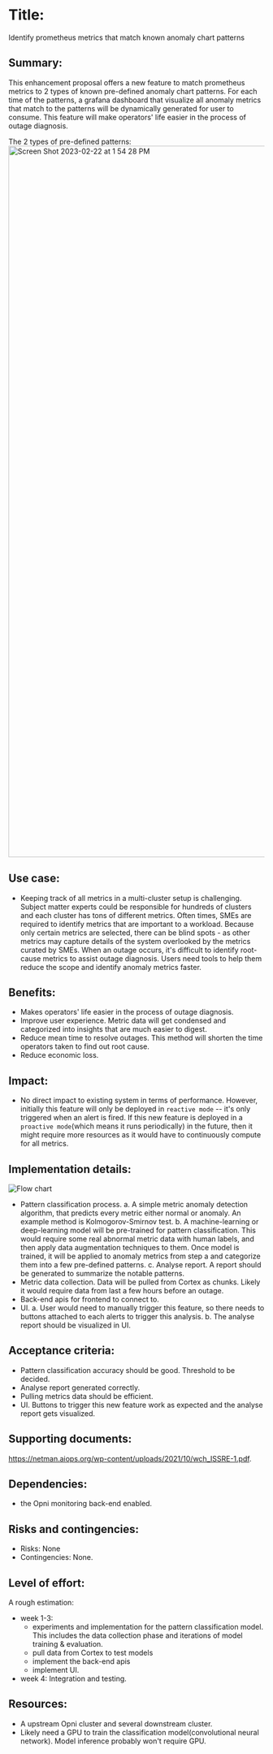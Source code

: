 # Title: 
Identify prometheus metrics that match known anomaly chart patterns

## Summary: 
This enhancement proposal offers a new feature to match prometheus metrics to 2 types of known pre-defined anomaly chart patterns. For each time of the patterns, a grafana dashboard that visualize all anomaly metrics that match to the patterns will be dynamically generated for user to consume. This feature will make operators' life easier in the process of outage diagnosis.

The 2 types of pre-defined patterns:
<img width="1401" alt="Screen Shot 2023-02-22 at 1 54 28 PM" src="https://user-images.githubusercontent.com/4568163/220768433-82056fd1-494c-4afe-9822-77b0566fd99d.png">

## Use case: 
* Keeping track of all metrics in a multi-cluster setup is challenging. Subject matter experts could be responsible for hundreds of clusters and each cluster has tons of different metrics. Often times, SMEs are required to identify metrics that are important to a workload. Because only certain metrics are selected, there can be blind spots - as other metrics may capture details of the system overlooked by the metrics curated by SMEs. When an outage occurs, it's difficult to identify root-cause metrics to assist outage diagnosis. Users need tools to help them reduce the scope and identify anomaly metrics faster.

## Benefits: 
* Makes operators' life easier in the process of outage diagnosis.
* Improve user experience. Metric data will get condensed and categorized into insights that are much easier to digest.
* Reduce mean time to resolve outages. This method will shorten the time operators taken to find out root cause.
* Reduce economic loss.

## Impact: 
* No direct impact to existing system in terms of performance. However, initially this feature will only be deployed in `reactive mode` -- it's only triggered when an alert is fired. If this new feature is deployed in a `proactive mode`(which means it runs periodically) in the future, then it might require more resources as it would have to continuously compute for all metrics.

## Implementation details: 
![Flow chart](https://user-images.githubusercontent.com/4568163/220777699-1dca2286-4ed0-4d35-9a39-5029415ecc95.png)

* Pattern classification process. 
	a. A simple metric anomaly detection algorithm, that predicts every metric either normal or anomaly. An example method is Kolmogorov-Smirnov test.
	b. A machine-learning or deep-learning model will be pre-trained for pattern classification. This would require some real abnormal metric data with human labels, and then apply data augmentation techniques to them. Once model is trained, it will be applied to anomaly metrics from step a and categorize them into a few pre-defined patterns.
	c. Analyse report. A report should be generated to summarize the notable patterns.
* Metric data collection. Data will be pulled from Cortex as chunks. Likely it would require data from last a few hours before an outage.
* Back-end apis for frontend to connect to.
* UI. 
	a. User would need to manually trigger this feature, so there needs to buttons attached to each alerts to trigger this analysis.
	b. The analyse report should be visualized in UI.

## Acceptance criteria: 
* Pattern classification accuracy should be good. Threshold to be decided. 
* Analyse report generated correctly.
* Pulling metrics data should be efficient.
* UI. Buttons to trigger this new feature work as expected and the analyse report gets visualized.

## Supporting documents: 
https://netman.aiops.org/wp-content/uploads/2021/10/wch_ISSRE-1.pdf. 

## Dependencies: 
* the Opni monitoring back-end enabled.

## Risks and contingencies: 
* Risks: None
* Contingencies: None. 

## Level of effort: 
A rough estimation:
* week 1-3:
    * experiments and implementation for the pattern classification model. This includes the data collection phase and iterations of model training & evaluation.
    * pull data from Cortex to test models
    * implement the back-end apis
    * implement UI.
* week 4: Integration and testing.

## Resources: 
* A upstream Opni cluster and several downstream cluster.
* Likely need a GPU to train the classification model(convolutional neural network). Model inference probably won't require GPU.
